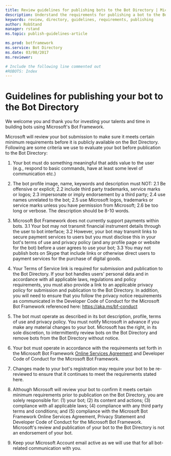 ```yaml
---
title: Review guidelines for publishing bots to the Bot Directory | Microsoft Docs
description: Understand the requirements for publishing a bot to the Bot Directory.
keywords: review, directory, guidelines, requirements, publishing
author: RobStand
manager: rstand
ms.topic: publish-guidelines-article

ms.prod: botframework
ms.service: Bot Directory
ms.date: 03/08/2017
ms.reviewer:

# Include the following line commented out
#ROBOTS: Index
---
```

# Guidelines for publishing your bot to the Bot Directory
We welcome you and thank you for investing your talents and time in building bots using Microsoft's Bot Framework.

Microsoft will review your bot submission to make sure it meets certain minimum requirements before it is publicly available on the Bot Directory. Following are some criteria we use to evaluate your bot before publication to the Bot Directory:


1. Your bot must do something meaningful that adds value to the user (e.g., respond to basic commands, have at least some level of communication etc.)

2. The bot profile image, name, keywords and description must NOT:
  2.1 Be offensive or explicit;
  2.2 include third party trademarks, service marks or logos;
  2.3 impersonate or imply endorsement by a third party;
  2.4 use names unrelated to the bot;
  2.5 use Microsoft logos, trademarks or service marks unless you have permission from Microsoft;
  2.6 be too long or verbose. The description should be 8-10 words.
3. Microsoft Bot Framework does not currently support payments within bots.
  3.1 Your bot may not transmit financial instrument details through the user to bot interface;
  3.2 However, your bot may transmit links to secure payment services to users but you must disclose this in your bot's terms of use and privacy policy (and any profile page or website for the bot) before a user agrees to use your bot;
  3.3 You may not publish bots on Skype that include links or otherwise direct users to payment services for the purchase of digital goods.
4. Your Terms of Service link is required for submission and publication to the Bot Directory. If your bot handles users' personal data and in accordance with all applicable laws, regulations and policy requirements, you must also provide a link to an applicable privacy policy for submission and publication to the Bot Directory. In addition, you will need to ensure that you follow the privacy notice requirements as communicated in the Developer Code of Conduct for the Microsoft Bot Framework referenced here: <a href="https://aka.ms/bf-conduct" class="uri">https://aka.ms/bf-conduct</a>
5. The bot must operate as described in its bot description, profile, terms of use and privacy policy. You must notify Microsoft in advance if you make any material changes to your bot. Microsoft has the right, in its sole discretion, to intermittently review bots on the Bot Directory and remove bots from the Bot Directory without notice.
6. Your bot must operate in accordance with the requirements set forth in the Microsoft Bot Framework <a href="http://aka.ms/bf-terms">Online Services Agreement</a> and Developer Code of Conduct for the Microsoft Bot Framework.
7. Changes made to your bot's registration may require your bot to be re-reviewed to ensure that it continues to meet the requirements stated here.
8. Although Microsoft will review your bot to confirm it meets certain minimum requirements prior to publication on the Bot Directory, you are solely responsible for: (1) your bot; (2) its content and actions; (3) compliance with all applicable laws; (4) compliance with any third party terms and conditions; and (5) compliance with the Microsoft Bot Framework Online Services Agreement, Privacy Statement and Developer Code of Conduct for the Microsoft Bot Framework. Microsoft's review and publication of your bot to the Bot Directory is not an endorsement of your bot.
9. Keep your Microsoft Account email active as we will use that for all bot-related communication with you.
